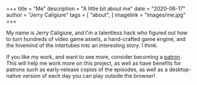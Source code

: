 +++
title = "Me"
description = "A little bit about me"
date = "2020-06-17"
author = "Jerry Caligiure"
tags = [
  "about",
]
imagelink = "images/me.jpg"
+++

My name is Jerry Caligiure, and I'm a talentless hack who figured out how to turn
hundreds of video game assets, a hand-crafted game engine, and the hivemind of
the intertubes into an interesting story. I think.

If you like my work, and want to see more, consider becoming a [patron](https://www.patreon.com/noofbiz).
This will help me work more on this project, as well as have benefits for patrons
such as early-release copies of the episodes, as well as a desktop-native version
of each day you can play outside the browser!

